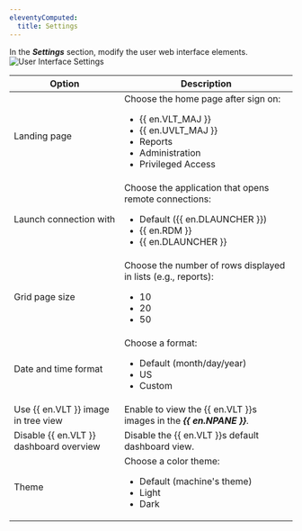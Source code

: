 ```yaml
---
eleventyComputed:
  title: Settings
---
```

In the ***Settings*** section, modify the user web interface elements.  
![User Interface Settings](https://webdevolutions.azureedge.net/docs/en/server/clip7005.png)

| Option                                  | Description                                                                                 |
|-----------------------------------------|---------------------------------------------------------------------------------------------|
| Landing page                            | Choose the home page after sign on:<ul><li>{{ en.VLT_MAJ }}</li><li>{{ en.UVLT_MAJ }}</li><li>Reports</li><li>Administration</li><li>Privileged Access</li></ul> |
| Launch connection with                  | Choose the application that opens remote connections:<ul><li>Default ({{ en.DLAUNCHER }})</li><li>{{ en.RDM }}</li><li>{{ en.DLAUNCHER }}</li></ul> |
| Grid page size                          | Choose the number of rows displayed in lists (e.g., reports):<ul><li>10</li><li>20</li><li>50</li></ul> |
| Date and time format                    | Choose a format:<ul><li>Default (month/day/year)</li><li>US</li><li>Custom</li></ul>        |
| Use {{ en.VLT }} image in tree view     | Enable to view the {{ en.VLT }}s images in the ***{{ en.NPANE }}***.                        |
| Disable {{ en.VLT }} dashboard overview | Disable the {{ en.VLT }}s default dashboard view.                                           |
| Theme                                   | Choose a color theme:<ul><li>Default (machine's theme)</li><li>Light</li><li>Dark</li></ul> |
